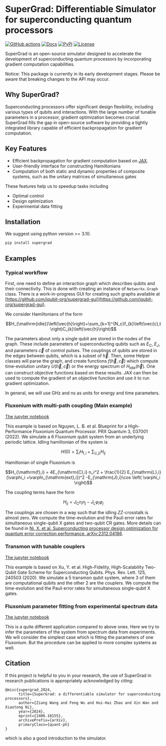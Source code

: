 # SuperGrad: Differentiable Simulator for superconducting quantum processors
[![GitHub actions](https://img.shields.io/github/actions/workflow/status/iqubit-org/supergrad/python-publish.yml)](https://github.com/iqubit-org/supergrad/actions/workflows/python-publish.yml)
[![Docs](https://img.shields.io/badge/docs-link-green.svg?logo=read-the-docs)](https://supergrad.readthedocs.io/)
[![PyPI](https://img.shields.io/pypi/v/supergrad.svg?logo=pypi)](https://pypi.org/project/supergrad/)
[![License](https://img.shields.io/badge/license-Apache%202.0-blue.svg?logo=apache)](https://github.com/iqubit-org/supergrad/blob/main/LICENSE)

SuperGrad is an open-source simulator designed to accelerate the development of superconducting quantum processors by incorporating gradient computation capabilities.

Notice: This package is currently in its early development stages. Please be aware that breaking changes to the API may occur.

## Why SuperGrad?

Superconducting processors offer significant design flexibility, including various types of qubits and interactions. With the large number of tunable parameters in a processor, gradient optimization becomes crucial. SuperGrad fills the gap in open-source software by providing a tightly integrated library capable of efficient backpropagation for gradient computation.

## Key Features

- Efficient backpropagation for gradient computation based on [JAX](https://github.com/google/jax/).
- User-friendly interface for constructing Hamiltonians
- Computation of both static and dynamic properties of composite systems, such as the unitary matrices of simultaneous gates

These features help us to speedup tasks including

- Optimal control
- Design optimization
- Experimental data fitting

## Installation

We suggest using python version >= 3.10.

```bash
pip install supergrad
```

## Examples

### Typical workflow

First, one need to define an interaction graph which describes qubits and their connectivity.
This is done with creating an instance of `Networkx.Graph` class.
There is a work-in-progress GUI for creating such graphs available at [https://github.com/iqubit-org/supergrad-gui](https://github.com/iqubit-org/supergrad-gui).

We consider Hamiltonians of the form

```math
H_{\mathrm{idle}}\left(\vec{h}\right)+\sum_{k=1}^{N_c}f_{k}\left(\vec{c},t\right)C_{k}\left(\vec{h}\right)
```

The parameters about only a single qubit are stored in the nodes of the graph.
These include parameters of superconducting qubits such as $E_C$, $E_J$, and parameters $\vec{c}$ of control pulses.
The couplings of qubits are stored in the edges between qubits, which is a subset of $\vec{h}$.
Then, some Helper classes will parse the graph, and create functions $f(\vec{h},\vec{c})$ which compute time-evolution unitary $U(\vec{h},\vec{c})$ or the energy spectrum of $H_{\mathrm{idle}}(\vec{h})$.
One can construct objective functions based on these results.
JAX can then be used to compute the gradient of an objective function and use it to run gradient optimization.

In general, we will use GHz and ns as units for energy and time parameters.

### Fluxonium with multi-path coupling (Main example)

[The jupyter notebook](https://github.com/iqubit-org/supergrad/blob/main/examples/fluxonium_multipath_coupling/fluxonium_mpcoupling_6q_cnot.ipynb)

This example is based on Nguyen, L. B. et al. Blueprint for a High-Performance Fluxonium Quantum Processor. PRX Quantum 3, 037001 (2022).
We simulate a 6 Fluxonium qubit system from an underlying periodic lattice.
Idling hamiltonian of the system is

```math
H(0) = \sum_i H_{\mathrm{f},i}  + \sum_{\langle i,j \rangle } H_{ij}
```

Hamiltonian of single Fluxonium is

```math
H_{\mathrm{f},i} = 4E_{\mathrm{C},i} n_i^2 + \frac{1}{2} E_{\mathrm{L},i} (\varphi_i +\varphi_{\mathrm{ext},i})^2
    -E_{\mathrm{J},i}\cos \left( \varphi_i \right)
```

The coupling terms have the form

```math
H_{ij} = J_{\mathrm{C}} n_i n_j - J_{\mathrm{L}} \varphi_i \varphi_j
```

The couplings are chosen in a way such that the idling $`ZZ`$-crosstalk is almost zero.
We compute the time-evolution and the Pauli error rates for
simultaneous single-qubit X gates and two-qubit CR gates.
More details can be found in [Ni, X. et al. Superconducting processor design optimization for quantum error correction performance. arXiv:2312.04186](https://arxiv.org/pdf/2312.04186).

### Transmon with tunable couplers

[The jupyter notebook](https://github.com/iqubit-org/supergrad/blob/main/examples/transmon_coupler/transmon_5q_x.ipynb)

This example is based on Xu, Y. et al. High-Fidelity, High-Scalability Two-Qubit Gate Scheme for Superconducting Qubits. Phys. Rev. Lett. 125, 240503 (2020).
We simulate a 5 transmon qubit system, where 3 of them are computational qubits and the other 2 are the couplers.
We compute the time-evolution and the Pauli error rates for
simultaneous single-qubit X gates.

### Fluxonium parameter fitting from experimental spectrum data

[The jupyter notebook](https://github.com/iqubit-org/supergrad/blob/main/examples/spectrum_fitting_fluxonium/spectrum_fitting.ipynb)

This is a quite different application compared to above ones.
Here we try to infer the parameters of the system from spectrum data from experiments.
We will consider the simplest case which is fitting the parameters of one Fluxonium.
But the procedure can be applied to more complex systems as well.

## Citation

If this project is helpful to you in your research, the use of SuperGrad in research publications is appropriately acknowledged by citing:

```
@misc{supergrad_2024,
      title={SuperGrad: a differentiable simulator for superconducting processors},
      author={Ziang Wang and Feng Wu and Hui-Hai Zhao and Xin Wan and Xiaotong Ni},
      year={2024},
      eprint={2406.18155},
      archivePrefix={arXiv},
      primaryClass={quant-ph}
}
```

which is also a good introduction to the simulator.
